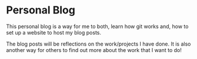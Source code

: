 # Personal Blog

This personal blog is a way for me to both, learn how git works and, how to set up a website to host my blog posts.

The blog posts will be reflections on the work/projects I have done. It is also another way for others to find out more about the work that I want to do!